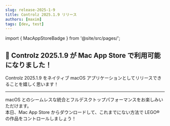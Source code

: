 ```yaml
---
slug: release-2025-1-9
title: Controlz 2025.1.9 リリース
authors: [maxim]
tags: [dev, test]
---
```


import { MacAppStoreBadge } from '@site/src/pages/';

## 🚀 Controlz 2025.1.9 が Mac App Store で利用可能になりました！

Controlz 2025.1.9 をネイティブ macOS アプリケーションとしてリリースできることを嬉しく思います！

<!-- truncate -->
---

macOS とのシームレスな統合とフルデスクトップパフォーマンスをお楽しみいただけます。  
本日、Mac App Store からダウンロードして、これまでにない方法で LEGO® の作品をコントロールしましょう！

<MacAppStoreBadge/>
